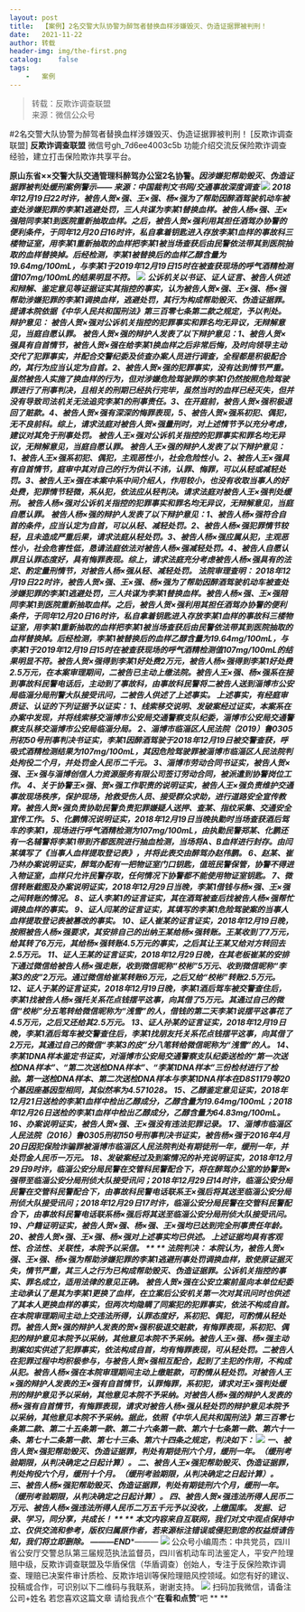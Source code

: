 ```yaml
---
layout:	post
title:	【案例】2名交警大队协警为醉驾者替换血样涉嫌毁灭、伪造证据罪被判刑！
date:	2021-11-22
author:	转载
header-img:	img/the-first.png
catalog:	false
tags:
	-	案例
---
```


<blockquote><p>转载：反欺诈调查联盟<br>
来源：微信公众号</p></blockquote>

#2名交警大队协警为醉驾者替换血样涉嫌毁灭、伪造证据罪被判刑！
[反欺诈调查联盟]
**反欺诈调查联盟**
微信号gh_7d6ee4003c5b
功能介绍交流反保险欺诈调查经验，建立打击保险欺诈共享平台。

**原山东省××交警大队交通管理科醉驾办公室2名协警。****因涉嫌犯帮助毁灭、伪造证据罪被判处缓刑案例警示——**
来源：中国裁判文书网/交通事故深度调查
![]({{site.baseurl}}/postimg/L6usUGPiatBSc8G7M8EjPOnaFEtdaIp2lbZuLJLjcj4UR6r6ZAX9ScSRSfiaXqGg5GQ41kV1ibdoQsPpDYBiaXFysQ.jpeg)
2018年12月19日22时许，被告人贺×强、王×强、杨×强为了帮助因醉酒驾驶机动车被查处涉嫌犯罪的李某1逃避处罚，三人共谋为李某1替换血样。被告人杨×强、王×强陪同李某1到医院重新抽取血样。之后，被告人贺×强利用其担任酒驾办协警的便利条件，于同年12月20日16时许，私自拿着钥匙进入存放李某1血样的事故科三楼物证室，用李某1重新抽取的血样把李某1被当场查获后由民警依法带其到医院抽取的血样替换掉。后经检测，李某1被替换后的血样乙醇含量为19.64mg/100mL，与李某1于2019年12月19日15时在被查获现场的呼气酒精检测值107mg/100mL的结果明显不符。
![]({{site.baseurl}}/postimg/zxAtWJeNhcB0cnSibfApWaP4Yb7xqeiayKicYaHXcxN5WibOsxpfQdC9Y6C3nIe0FKYuKQqQGgfcSxlRzm74r5Q11A.jpeg)
公诉机关以书证、证人证言、被告人供述和辩解、鉴定意见等证据证实其指控的事实，认为被告人贺×强、王×强、杨×强帮助涉嫌犯罪的李某1调换血样，逃避处罚，其行为构成帮助毁灭、伪造证据罪。提请本院依据《中华人民共和国刑法》第三百零七条第二款之规定，予以判处。
**辩护意见：**
被告人贺×强对公诉机关指控的犯罪事实和罪名均无异议，无辩解意见，当庭自愿认罪。
被告人贺×强的辩护人发表了以下辩护意见：1、被告人贺×强具有自首情节，被告人贺×强在给李某1换血样之后非常后悔，及时向领导主动交代了犯罪事实，并配合交警纪委及侦查办案人员进行调查，全程都是积极配合的，其行为应当认定为自首。2、被告人贺×强的犯罪事实，没有达到情节严重。虽然被告人实施了换血样的行为，但对涉嫌危险驾驶罪的李某1仍然按照危险驾驶罪进行了刑事判决，且相关的刑期已经执行完毕，虽然当时的血样已经灭失，但并没有导致司法机关无法追究李某1的刑事责任。3、在开庭前，被告人贺×强积极退回了赃款。4、被告人贺×强有深深的悔罪表现，5、被告人贺×强系初犯、偶犯，无不良前科。综上，请求法庭对被告人贺×强量刑时，对上述情节予以充分考虑，建议对其免于刑事处罚。
被告人王×强对公诉机关指控的犯罪事实和罪名均无异议，无辩解意见，当庭自愿认罪。
被告人王×强的辩护人发表了以下辩护意见：1、被告人王×强系初犯、偶犯，主观恶性小，社会危险性小。2、被告人王×强具有自首情节，庭审中其对自己的行为供认不讳，认罪、悔罪，可以从轻或减轻处罚。3、被告人王×强在本案中系中间介绍人，作用较小，也没有收取当事人的好处费，犯罪情节轻微，系从犯，依法应从轻判决。请求法庭对被告人王×强判处缓刑。
被告人杨×强对公诉机关指控的犯罪事实和罪名均无异议，无辩解意见，当庭自愿认罪。
被告人杨×强的辩护人发表了以下辩护意见：1、被告人杨×强符合自首的条件，应当认定为自首，可以从轻、减轻处罚。2、被告人杨×强犯罪情节较轻，且未造成严重后果，请求法庭从轻处罚。3、被告人杨×强应属从犯，主观恶性小，社会危害性低，恳请法庭依法对被告人杨×强减轻处罚。4、被告人自愿认罪且认罪态度好，具有悔罪表现。综上，请求法庭充分考虑被告人杨×强具有的法定、酌定量刑情节，对被告人杨×强从轻、减轻处罚。
**法院审理查明：**
2018年12月19日22时许，被告人贺×强、王×强、杨×强为了帮助因醉酒驾驶机动车被查处涉嫌犯罪的李某1逃避处罚，三人共谋为李某1替换血样。被告人杨×强、王×强陪同李某1到医院重新抽取血样。之后，被告人贺×强利用其担任酒驾办协警的便利条件，于同年12月20日16时许，私自拿着钥匙进入存放李某1血样的事故科三楼物证室，用李某1重新抽取的血样把李某1被当场查获后由民警依法带其到医院抽取的血样替换掉。后经检测，李某1被替换后的血样乙醇含量为19.64mg/100mL，与李某1于2019年12月19日15时在被查获现场的呼气酒精检测值107mg/100mL的结果明显不符。被告人贺×强得到李某1好处费2万元，被告人杨×强得到李某1好处费2.5万元，在本案审理期间，二被告已主动上缴法院。被告人王×强、杨×强系在接到事故科民警电话后，主动到了事故科，由事故科民警将二被告人送到淄博市公安局临淄分局刑警大队接受讯问，二被告人供述了上述事实。
上述事实，有经庭审质证、认证的下列证据予以证实：
1、线索移交说明、发破案经过证实，本案系在办案中发现，并将线索移交淄博市公安局交通警察支队纪委，淄博市公安局交通警察支队移交淄博市公安局临淄分局。
2、淄博市临淄区人民法院（2019）鲁0305刑初50号刑事判决书证实，李某1因醉酒驾驶于2018年12月19日被交警查获，呼吸式酒精检测结果为107mg/100mL，其因危险驾驶罪被淄博市临淄区人民法院判处拘役二个月，并处罚金人民币二千元。
3、淄博市劳动合同书证实，被告人贺×强、王×强与淄博创信人力资源服务有限公司签订劳动合同，被派遣到协警岗位工作。
4、关于协警王×强、贺×强工作职责的说明证实，被告人王×强负责维护交通事故现场秩序，保护现场，抢救受伤人员、接受群众求助，进行道路安全宣传教育。被告人贺×强负责协助民警负责犯罪嫌疑人送押、查某、指纹采集、交通安全宣传工作。
5、化鹏情况说明证实，2018年12月19日当晚执勤时当场查获酒后驾车的李某1，现场进行呼气酒精检测为107mg/100mL，由执勤民警郑某、化鹏还有一名辅警将李某1带到齐都医院进行抽血检测，当场将A、B血样进行封存。由闫某填写了《当事人血样提取登记表》，并将此表交由醉驾办赵伟鹏。
6、赵某、崔乃林办案说明证实，醉驾办配有一把物证室门口钥匙，值班民警保管，协警不得进入物证室，血样只允许民警存取，任何情况下协警都不能使用物证室钥匙。
7、微信转账截图及办案说明证实，2018年12月29日当晚，李某1借钱与杨×强、王×强之间转账的情况。
8、证人李某1的证言证实，其在酒驾被查后找被告人杨×强帮忙调换血样的事实。
9、证人闫某的证言证实，其填写的李某1危险驾驶案的当事人血样提取登记表被篡改的事实。
10、证人崔某的证言证实，2018年12月19日晚，按照被告人杨×强要求，其安排自己的出纳王某给杨×强转账。王某收到了7万元，给其转了6万元，其给杨×强转账4.5万元的事实，之后其让王某又给对方转回去2.5万元。
11、证人王某的证言证实，2018年12月29日晚，在其老板崔某的安排下通过微信给被告人杨×强走账，收到微信昵称“校彬”5万元、收到微信昵称“李某3的皮”2万元。通过微信给崔某转账6万元，之后又给“校彬”转账2.5万元。
12、证人于某的证言证实，2018年12月19日晚，李某1酒后驾车被交警查住后，李某1找被告人杨×强托关系花点钱摆平这事，向其借了5万元。其通过自己的微信“校彬”分五笔转给微信昵称为“浅雪”的人，借钱的第二天李某1说摆平这事花了4.5万元，之后又还给其2.5万元。
13、证人孙某的证言证实，2018年12月19日晚，李某1酒后驾车被交警查住后，李某1找朋友托关系花点钱摆平这事，向其借了2万元，其通过自己的微信“李某3的皮”分八笔转给微信昵称为“浅雪”的人。
14、李某1DNA样本鉴定书证实，对淄博市公安局交通警察支队纪委送检的“第一次送检DNA样本”、“第二次送检DNA样本”、“李某1DNA样本”三份检材进行了检验。第一送检DNA样本、第二次送检DNA样本与李某1DNA样本在D8S1179等20个基因座基因型相同，其似然率为4.57*1028。
15、乙醇鉴定意见证实，2018年12月21日送检的李某1血样中检出乙醇成分，乙醇含量为19.64mg/100mL；2018年12月26日送检的李某1血样中检出乙醇成分，乙醇含量为64.83mg/100mL。
16、办案说明证实，被告人贺×强、王×强没有违法犯罪记录。
17、淄博市临淄区人民法院（2016）鲁0305刑初150号刑事判决书证实，被告杨×强于2016年4月20日因犯保险诈骗罪被淄博市临淄区人民法院判处有期徒刑一年，缓刑一年，并处罚金人民币一万元。
18、发破案经过及到案情况的补充说明证实，2018年12月29日9时许，临淄公安分局民警在交管科民警配合下，将在醉驾办公室的协警贺×强带至临淄公安分局刑侦大队接受讯问；2018年12月29日14时许，临淄公安分局民警在交管科民警配合下，由事故科民警电话联系王×强后将其送至临淄公安分局刑侦大队接受讯问；2018年12月29日17时许，临淄公安分局民警在交管科民警配合下，由事故科民警电话联系杨×强后将其送至临淄公安分局刑侦大队接受讯问。
19、户籍证明证实，被告人贺×强、杨×强、王×强均已达到完全刑事责任年龄。
20、被告人贺×强、王×强、杨×强对上述事实均已供述。
上述证据均具有客观性、合法性、关联性，本院予以采信。
**
**
**法院判决：**
本院认为，被告人贺×强、王×强、杨×强为帮助涉嫌犯罪的李某1逃避刑事处罚调换血样，致使原证据灭失，情节严重，其三人之行为已构成帮助毁灭、伪造证据罪。公诉机关指控的事实、罪名成立，适用法律的意见正确。
被告人贺×强在公安立案前虽向本单位纪委主动承认了是其为李某1更换了血样，在立案后公安机关第一次对其讯问时也供述了其本人更换血样的事实，但两次均隐瞒了同案犯的犯罪事实，依法不构成自首。
在本院审理期间主动上交违法所得，认罪态度好，系初犯、偶犯，可酌情从轻处罚。被告人贺×强的辩护人发表的贺×强积极退交赃款，有悔罪表现，系初犯、偶犯的辩护意见本院予以采纳，其他意见本院不予采纳。被告人王×强、杨×强主动到案如实供述了犯罪事实，依法构成自首，均有悔罪表现，可从轻处罚。二被告人在犯罪过程中均积极参与，与被告人贺×强相互配合，起到了主犯的作用，不构成从犯。被告人杨×强在本院审理期间主动上缴赃款，可酌情从轻处罚。对被告人王×强的辩护人发表的王×强有自首情节，认罪悔罪，系初犯，请求对王×强判处缓刑的辩护意见予以采纳，其他意见本院不予采纳。对被告人杨×强的辩护人发表的杨×强有自首情节，有悔罪表现，请求对被告人杨×强从轻处罚的辩护意见本院予以采纳，其他意见本院不予采纳。据此，依照《中华人民共和国刑法》第三百零七条第二款、第二十五条第一款、第二十六条第一款、第六十七条第一款、第六十一条、第七十二条第一款、第七十三条、第六十四条之规定，判决如下：
![]({{site.baseurl}}/postimg/zxAtWJeNhcDI9nBK5Gl4ZoXnCleNLOgy0XrnqnUnRpddmjjHul5z6LFlGpvbfxX5POq2ccnwDicLccfvYJHnojA.jpeg)
一、被告人贺×强犯帮助毁灭、伪造证据罪，判处有期徒刑六个月，缓刑一年。（缓刑考验期限，从判决确定之日起计算）。
二、被告人王×强犯帮助毁灭、伪造证据罪，判处拘役六个月，缓刑十个月。（缓刑考验期限，从判决确定之日起计算）。
三、被告人杨×强犯帮助毁灭、伪造证据罪，判处有期徒刑六个月，缓刑一年。（缓刑考验期限，从判决确定之日起计算）。
四、被告人贺×强违法所得人民币二万元、被告人杨×强违法所得人民币二万五千元予以没收，上缴国库。
发掘、记录、学习，同分享，共成长！
**
**
本文内容来自互联网，我们对文中观点保持中立、仅供交流和参考，版权归属原作者，若来源标注错误或侵犯到您的权益烦请告知，我们将立即删除。
———END****———
![]({{site.baseurl}}/postimg/L6usUGPiatBSs5Yxdp5NU9dpdqWanE7Mq7XpTo0mwlia1gia9NNFGTRYKdpVvrK2KgpAPictg52F8U9sicXI1jQ1dzA.jpeg)
公众号小编周杰：中共党员，四川省公安厅交警总队第三届规范执法监督员，四川省机动车司法鉴定人，平安产险理赔中级，反欺诈调查联盟及华盾保信（华盾调查）创始人，专注于反保险欺诈调查、理赔已决案件审计质检、反欺诈培训等保险理赔风控领域。如您有好的建议、投稿或合作，可识别以下二维码与我联系，谢谢支持。
![]({{site.baseurl}}/postimg/L6usUGPiatBS3wrVRuWQYeic3juNbQs2kiaCeq6U3Y7sobzUaIjwichkaPNyMQzDdM5fXhxqgA74BJYGaLDib5TIqKA.jpeg)
扫码加我微信，请备注公司+姓名
若您喜欢这篇文章
请给我点个“**在看和点赞**”吧
**
**
